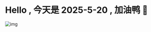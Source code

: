 
# Hello , 今天是 2025-5-20 , 加油鸭 🤭

![img](https://v1.jinrishici.com/all.svg?font-size=18&spacing=4)

